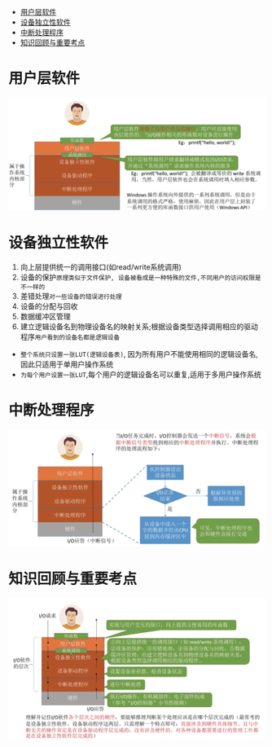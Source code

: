 - [用户层软件](#用户层软件)
- [设备独立性软件](#设备独立性软件)
- [中断处理程序](#中断处理程序)
- [知识回顾与重要考点](#知识回顾与重要考点)

# 用户层软件
<img src="../img/IO设备层级-用户层软件.png">

# 设备独立性软件
1. 向上层提供统一的调用接口(如read/write系统调用)
2. 设备的保护`原理类似于文件保护, 设备被看成是一种特殊的文件,不同用户的访问权限是不一样的`
3. 差错处理`对一些设备的错误进行处理`
4. 设备的分配与回收
5. 数据缓冲区管理
6. 建立逻辑设备名到物理设备名的映射关系;根据设备类型选择调用相应的驱动程序`用户看到的设备名都是逻辑设备`

- `整个系统只设置一张LUT(逻辑设备表)`, 因为所有用户不能使用相同的逻辑设备名,因此只适用于单用户操作系统
- `为每个用户设置一张LUT`,每个用户的逻辑设备名可以重复,适用于多用户操作系统

# 中断处理程序
<img src="../img/中断处理程序.png">

# 知识回顾与重要考点
<img src="../img/设备管理-知识回顾与重要考点.png">